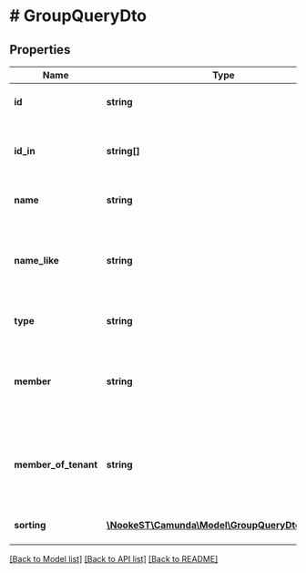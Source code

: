 # # GroupQueryDto

## Properties

Name | Type | Description | Notes
------------ | ------------- | ------------- | -------------
**id** | **string** | Filter by the id of the group. | [optional]
**id_in** | **string[]** | Filter by a JSON string array of group ids. | [optional]
**name** | **string** | Filter by the name of the group. | [optional]
**name_like** | **string** | Filter by the name that the parameter is a substring of. | [optional]
**type** | **string** | Filter by the type of the group. | [optional]
**member** | **string** | Only retrieve groups where the given user id is a member of. | [optional]
**member_of_tenant** | **string** | Only retrieve groups which are members of the given tenant. | [optional]
**sorting** | [**\NookeST\Camunda\Model\GroupQueryDtoSorting[]**](GroupQueryDtoSorting.md) | Apply sorting of the result | [optional]

[[Back to Model list]](../../README.md#models) [[Back to API list]](../../README.md#endpoints) [[Back to README]](../../README.md)
